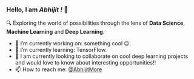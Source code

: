### Hello, I am *Abhijit !* 👋

 🔍 Exploring the world of possibilities through the lens of **Data Science**, **Machine Learning** and **Deep Learning**.

- 🔭 I’m currently working on: something cool :wink:.
- 🌱 I’m currently learning: TensorFlow.
- 👯 I am currently looking to collaborate on cool deep learning projects and would love to know about interesting opportunities!!
- 📫 How to reach me: [@AbhijitMore](https://www.linkedin.com/in/abhijitmore09/)
